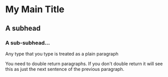 # My Main Title

## A subhead

### A sub-subhead...

Any type that you type is treated as a plain paragraph

You need to double return paragraphs. If you don't double return it will see this as just the next sentence of the previous paragraph.
